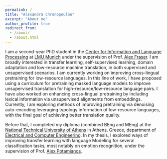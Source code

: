 ```yaml
---
permalink: /
title: "Alexandra Chronopoulou"
excerpt: "About me"
author_profile: true
redirect_from: 
  - /about/
  - /about.html
---
```



I am a second-year PhD student in the [Center for Information and Language Processing](https://www.cis.uni-muenchen.de/) at [LMU Munich](https://www.en.uni-muenchen.de/index.html) under the supervision of Prof. [Alex Fraser](https://www.cis.uni-muenchen.de/~fraser/). I am broadly interested in transfer learning, self-supervised learning, domain adaptation and low-resource machine translation, in both supervised and unsupervised scenarios. I am currently working on improving cross-lingual pretraining for low-resource languages. In this line of work, I have proposed using a curriculum for pretraining masked language models to improve unsupervised translation for high-resource/low-resource language pairs. I have also worked on enhancing cross-lingual pretraining by including lexical information via unsupervised alignments from embeddings. Currently, I am exploring methods of improving pretraining via denoising auto-encoding leveraging typology information of low-resource languages, with the final goal of achieving better translation quality. 

 Before that, I completed my diploma (combined BEng and MEng) at the [National Technical University of Athens](https://www.ntua.gr/en/) in Athens, Greece, department of [Electrical and Computer Engineering](https://www.ece.ntua.gr/en). In my thesis, I explored ways of improving transfer learning with language Modeling for several classification tasks, most notably on emotion recognition, under the supervision of Prof. [Alex Potamianos](https://scholar.google.com/citations?user=pBQViyUAAAAJ&hl=en). 